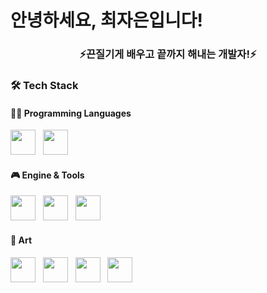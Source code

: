 <h1 align="left"> 안녕하세요, 최자은입니다! </h1>
<h3 align="center">⚡끈질기게 배우고 끝까지 해내는 개발자!⚡</h3>

### 🛠 Tech Stack

#### 👨‍💻 Programming Languages  
<img src="https://cdn.jsdelivr.net/gh/devicons/devicon/icons/c/c-original.svg" width="40"/> &nbsp;
<img src="https://cdn.jsdelivr.net/gh/devicons/devicon/icons/csharp/csharp-original.svg" width="40"/>

#### 🎮 Engine & Tools  
<img src="https://cdn.jsdelivr.net/gh/devicons/devicon/icons/unity/unity-original.svg" width="40"/> &nbsp;
<img src="https://your-url.com/redbrick-icon.png" width="40"/> &nbsp;
<img src="https://your-url.com/maplestoryworld-icon.png" width="40"/>

#### 🎨 Art  
<img src="https://cdn.jsdelivr.net/gh/devicons/devicon/icons/photoshop/photoshop-plain.svg" width="40"/> &nbsp;
<img src="https://cdn.jsdelivr.net/gh/devicons/devicon/icons/3dsmax/3dsmax-original.svg" width="40"/> &nbsp;
<img src="https://e7.pngegg.com/pngimages/847/479/png-clipart-zbrush-digital-sculpting-computer-software-tutorial-3d-modeling-vray-icon-3d-computer-graphics-text.png" width="40"/> &nbsp;
<img src="https://your-url.com/aseprite-icon.png" width="40"/>
